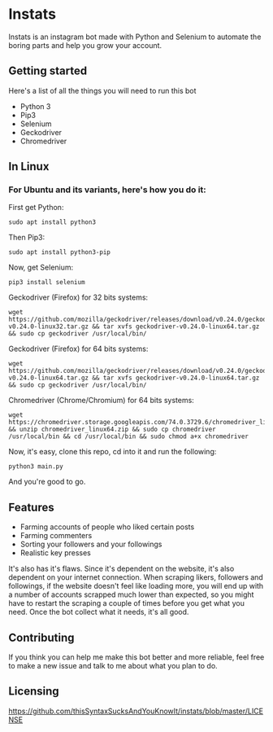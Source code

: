 # Instats
Instats is an instagram bot made with Python and Selenium to automate the boring parts and help you grow your account.

## Getting started

Here's a list of all the things you will need to run this bot

* Python 3
* Pip3
* Selenium
* Geckodriver
* Chromedriver


## In Linux
###  For Ubuntu and its variants, here's how you do it:
First get Python:
```
sudo apt install python3
```
Then Pip3:
```
sudo apt install python3-pip
```
Now, get Selenium:
```
pip3 install selenium
```

Geckodriver (Firefox) for 32 bits systems:
```
wget https://github.com/mozilla/geckodriver/releases/download/v0.24.0/geckodriver-v0.24.0-linux32.tar.gz && tar xvfs geckodriver-v0.24.0-linux64.tar.gz && sudo cp geckodriver /usr/local/bin/
```
Geckodriver (Firefox) for 64 bits systems:
```
wget https://github.com/mozilla/geckodriver/releases/download/v0.24.0/geckodriver-v0.24.0-linux64.tar.gz && tar xvfs geckodriver-v0.24.0-linux64.tar.gz && sudo cp geckodriver /usr/local/bin/
```

Chromedriver (Chrome/Chromium) for 64 bits systems:
```
wget https://chromedriver.storage.googleapis.com/74.0.3729.6/chromedriver_linux64.zip && unzip chromedriver_linux64.zip && sudo cp chromedriver /usr/local/bin && cd /usr/local/bin && sudo chmod a+x chromedriver
```

Now, it's easy, clone this repo, cd into it and run the following:
```
python3 main.py
```
And you're good to go.


## Features

* Farming accounts of people who liked certain posts
* Farming commenters
* Sorting your followers and your followings
* Realistic key presses

It's also has it's flaws. Since it's dependent on the website, it's also dependent on your internet connection. When scraping likers, followers and followings, if the website doesn't feel like loading more, you will end up with a number of accounts scrapped much lower than expected, so you might have to restart the scraping a couple of times before you get what you need. Once the bot collect what it needs, it's all good.

## Contributing
If you think you can help me make this bot better and more reliable, feel free to make a new issue and talk to me about what you plan to do.

## Licensing
https://github.com/thisSyntaxSucksAndYouKnowIt/instats/blob/master/LICENSE
